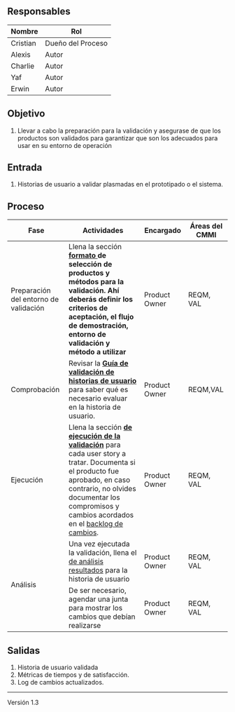 ## Responsables
| Nombre    | Rol               |
| --------- | ----------------- |
| Cristian     | Dueño del Proceso |
| Alexis    | Autor      |
| Charlie    | Autor      |
| Yaf | Autor |
| Erwin | Autor |


## Objetivo
1. Llevar a cabo la preparación para la validación y asegurase de que los productos son validados para garantizar que son los adecuados para usar en su entorno de operación

## Entrada 
1. Historias de usuario a validar plasmadas en el prototipado o el sistema.

## Proceso
<table>
  <thead>
    <tr>
      <th>Fase</th>
      <th>Actividades</th>
      <th>Encargado</th>
      <th>Áreas del CMMI</th>
    </tr>
  </thead>
  <tbody>
    <tr>
    <td rowspan="1">Preparación del entorno de validación</td>
      <td>Llena la sección <strong><a href="https://docs.google.com/spreadsheets/d/17N34zCkKkA4rHp_mF5eHi9PtrRDht8qFl5xqETTHyZk/edit#gid=680749939">formato </a><strong>de selección de productos y métodos para la validación. Ahí deberás definir los criterios de aceptación, el flujo de demostración, entorno de validación y método a utilizar</td>
      <td>Product Owner</td>
      <td>REQM, VAL</td>
    </tr>
    <tr>
         <td rowspan="1">Comprobación</td>
      <td>Revisar la <strong><a href="">Guía de validación de historias de usuario</a></strong> para saber qué es necesario evaluar en la historia de usuario.</td>
      <td>Product Owner</td>
      <td>REQM,VAL</td>
    </tr>
    <tr>
        <td>Ejecución</td>
     <td>Llena la sección <strong><a href="https://docs.google.com/spreadsheets/d/17N34zCkKkA4rHp_mF5eHi9PtrRDht8qFl5xqETTHyZk/edit#gid=680749939">de ejecución de la validación</a></strong> para cada user story a tratar. Documenta si el producto fue aprobado, en caso contrario, no olvides documentar los compromisos y cambios acordados en el <a href="https://docs.google.com/spreadsheets/d/1o6jLgBaUGFCco-8gIZqd8Ng3zqUKfJYZudfaI9Bqu-0/edit#gid=1185110039" >backlog de cambios</a>.
</td>
<td>Product Owner</td>
<td>REQM, VAL</td>
    </tr>
    <tr>
      <td rowspan="3">Análisis</td>
      <td>Una vez ejecutada la validación, llena el <a href="https://docs.google.com/spreadsheets/d/17N34zCkKkA4rHp_mF5eHi9PtrRDht8qFl5xqETTHyZk/edit#gid=680749939">de análisis resultados</a> para la historia de usuario</td>
      <td>Product Owner</td>
      <td>REQM, VAL</td>
    </tr>
    <tr>
        <td>De ser necesario, agendar una junta para mostrar los cambios que debían realizarse</td>
        <td>Product Owner</td>
        <td>REQM, VAL</td>
    </tr>
    </tbody>
    </table>
    
## Salidas
1. Historia de usuario validada
2. Métricas de tiempos y de satisfacción.
5. Log de cambios actualizados.

***
Versión 1.3
